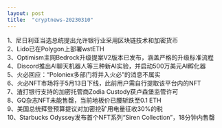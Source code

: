 ```yaml
---
layout: post
title:  "cryptnews-20230310"
---
```

1、尼日利亚当选总统提出允许银行业采用区块链技术和加密货币  
2、Lido已在Polygon上部署wstETH  
3、Optimism主网Bedrock升级提案V2版本已发布，涵盖严格的升级标准流程  
4、Discord推出AI聊天机器人等三种新AI实验，并启动500万美元AI孵化器  
5、火必回应：“Poloniex多部门将并入火必”的消息不属实  
6、火必NFT市场将于5月13日下线，此前用户需自行提取该平台内的NFT  
7、渣打银行支持的加密托管商Zodia Custody获卢森堡监管许可   
8、GQ杂志NFT未能售罄，当前地板价已腰斩跌至0.1 ETH  
9、美国总统拜登预算提议对加密挖矿用电量征收30%的税  
10、Starbucks Odyssey发布首个NFT系列“Siren Collection”，18分钟内售罄  
